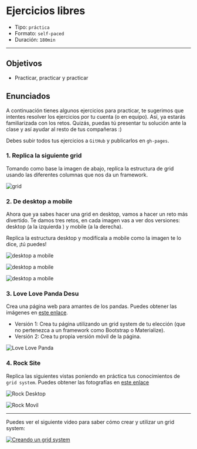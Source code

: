 # Ejercicios libres

- Tipo: `práctica`
- Formato: `self-paced`
- Duración: `180min`

***

## Objetivos

- Practicar, practicar y practicar

## Enunciados

A continuación tienes algunos ejercicios para practicar, te sugerimos
que intentes resolver los ejercicios por tu cuenta (o en equipo). Así, ya
estarás familiarizada con los retos. Quizás, puedas tú presentar tu solución
ante la clase y así ayudar al resto de tus compañeras :)

Debes subir todos tus ejercicios a `GitHub` y publicarlos en `gh-pages`.

### 1. Replica la siguiente grid

Tomando como base la imagen de abajo, replíca la estructura de grid usando las
diferentes columnas que nos da un framework.

![grid](https://raw.githubusercontent.com/Laboratoria/curricula-js/3f8afb2f9db271342808d21647911c1de5c7d19f/04-social-network/00-rwd/06-guided-exercises/ejercicio-grid-gral.png)

### 2. De desktop a mobile

Ahora que ya sabes hacer una grid en desktop, vamos a hacer un reto más
divertido. Te damos tres retos, en cada imagen vas a ver dos versiones: desktop
(a la izquierda ) y mobile (a la derecha).

Replica la estructura desktop y modifícala a mobile como la imagen te lo dice,
¡tú puedes!

![desktop a mobile](https://raw.githubusercontent.com/Laboratoria/curricula-js/3f8afb2f9db271342808d21647911c1de5c7d19f/04-social-network/00-rwd/06-guided-exercises/ex-desktop-mobile.png)

![desktop a mobile](https://raw.githubusercontent.com/Laboratoria/curricula-js/3f8afb2f9db271342808d21647911c1de5c7d19f/04-social-network/00-rwd/06-guided-exercises/ex-desktop-mobile2.png)

![desktop a mobile](https://raw.githubusercontent.com/Laboratoria/curricula-js/3f8afb2f9db271342808d21647911c1de5c7d19f/04-social-network/00-rwd/06-guided-exercises/ex-desktop-mobile3.png)

### 3. Love Love Panda Desu

Crea una página web para amantes de los pandas. Puedes obtener las imágenes en
[este enlace](https://drive.google.com/drive/folders/1H0v3wCL7I3cJWvJDs9anlCrJpg8FZv1p?usp=sharing).

- Versión 1: Crea tu página utilizando un grid system de tu elección (que no
  pertenezca a un framework como Bootstrap o Materialize).
- Versión 2: Crea tu propia versión móvil de la página.

![Love Love Panda](https://raw.githubusercontent.com/Laboratoria/curricula-js/a5233dee21c1cb455bc0c044ad4eb0f6b906f960/04-social-network/00-rwd/05-guided-exercises/love-love-panda.png)

### 4. Rock Site

Replica las siguientes vistas poniendo en práctica tus conocimientos de `grid
system`. Puedes obtener las fotografías en [este enlace](https://drive.google.com/drive/folders/1i9wBosEqkP3LEwBsB-T8089-NY5rhZuN?usp=sharing)

![Rock Desktop](https://raw.githubusercontent.com/Laboratoria/curricula-js/a5233dee21c1cb455bc0c044ad4eb0f6b906f960/04-social-network/00-rwd/05-guided-exercises/rock-desktop.png)

![Rock Movil](https://raw.githubusercontent.com/Laboratoria/curricula-js/a5233dee21c1cb455bc0c044ad4eb0f6b906f960/04-social-network/00-rwd/05-guided-exercises/rock-movil.png)

***

Puedes ver el siguiente video para saber cómo crear y utilizar un grid system:

[![Creando un grid system](https://img.youtube.com/vi/uUGHF0dM6GA/0.jpg)](https://www.youtube.com/watch?v=uUGHF0dM6GA)
